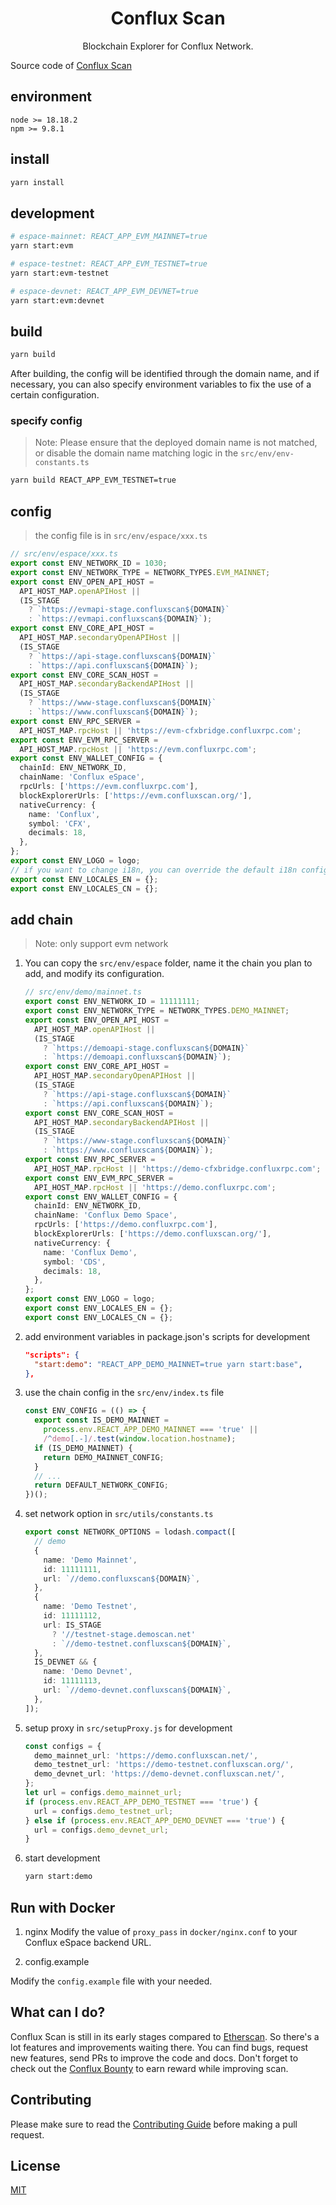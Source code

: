 <h1 align="center">Conflux Scan</h1>

<p align="center">Blockchain Explorer for Conflux Network.</p>

Source code of [Conflux Scan](https://confluxscan.org)

## environment

```
node >= 18.18.2
npm >= 9.8.1
```

## install

```bash
yarn install
```

## development

```bash
# espace-mainnet: REACT_APP_EVM_MAINNET=true
yarn start:evm

# espace-testnet: REACT_APP_EVM_TESTNET=true
yarn start:evm-testnet

# espace-devnet: REACT_APP_EVM_DEVNET=true
yarn start:evm:devnet

```

## build

```bash
yarn build
```

After building, the config will be identified through the domain name, and if necessary, you can also specify environment variables to fix the use of a certain configuration.

### specify config

> Note: Please ensure that the deployed domain name is not matched, or disable the domain name matching logic in the `src/env/env-constants.ts`

```bash
yarn build REACT_APP_EVM_TESTNET=true
```

## config

> the config file is in `src/env/espace/xxx.ts`

```ts
// src/env/espace/xxx.ts
export const ENV_NETWORK_ID = 1030;
export const ENV_NETWORK_TYPE = NETWORK_TYPES.EVM_MAINNET;
export const ENV_OPEN_API_HOST =
  API_HOST_MAP.openAPIHost ||
  (IS_STAGE
    ? `https://evmapi-stage.confluxscan${DOMAIN}`
    : `https://evmapi.confluxscan${DOMAIN}`);
export const ENV_CORE_API_HOST =
  API_HOST_MAP.secondaryOpenAPIHost ||
  (IS_STAGE
    ? `https://api-stage.confluxscan${DOMAIN}`
    : `https://api.confluxscan${DOMAIN}`);
export const ENV_CORE_SCAN_HOST =
  API_HOST_MAP.secondaryBackendAPIHost ||
  (IS_STAGE
    ? `https://www-stage.confluxscan${DOMAIN}`
    : `https://www.confluxscan${DOMAIN}`);
export const ENV_RPC_SERVER =
  API_HOST_MAP.rpcHost || 'https://evm-cfxbridge.confluxrpc.com';
export const ENV_EVM_RPC_SERVER =
  API_HOST_MAP.rpcHost || 'https://evm.confluxrpc.com';
export const ENV_WALLET_CONFIG = {
  chainId: ENV_NETWORK_ID,
  chainName: 'Conflux eSpace',
  rpcUrls: ['https://evm.confluxrpc.com'],
  blockExplorerUrls: ['https://evm.confluxscan.org/'],
  nativeCurrency: {
    name: 'Conflux',
    symbol: 'CFX',
    decimals: 18,
  },
};
export const ENV_LOGO = logo;
// if you want to change i18n, you can override the default i18n config by export ENV_LOCALES_EN & ENV_LOCALES_CN
export const ENV_LOCALES_EN = {};
export const ENV_LOCALES_CN = {};
```

## add chain

> Note: only support evm network

1. You can copy the `src/env/espace` folder, name it the chain you plan to add, and modify its configuration.

   ```ts
   // src/env/demo/mainnet.ts
   export const ENV_NETWORK_ID = 11111111;
   export const ENV_NETWORK_TYPE = NETWORK_TYPES.DEMO_MAINNET;
   export const ENV_OPEN_API_HOST =
     API_HOST_MAP.openAPIHost ||
     (IS_STAGE
       ? `https://demoapi-stage.confluxscan${DOMAIN}`
       : `https://demoapi.confluxscan${DOMAIN}`);
   export const ENV_CORE_API_HOST =
     API_HOST_MAP.secondaryOpenAPIHost ||
     (IS_STAGE
       ? `https://api-stage.confluxscan${DOMAIN}`
       : `https://api.confluxscan${DOMAIN}`);
   export const ENV_CORE_SCAN_HOST =
     API_HOST_MAP.secondaryBackendAPIHost ||
     (IS_STAGE
       ? `https://www-stage.confluxscan${DOMAIN}`
       : `https://www.confluxscan${DOMAIN}`);
   export const ENV_RPC_SERVER =
     API_HOST_MAP.rpcHost || 'https://demo-cfxbridge.confluxrpc.com';
   export const ENV_EVM_RPC_SERVER =
     API_HOST_MAP.rpcHost || 'https://demo.confluxrpc.com';
   export const ENV_WALLET_CONFIG = {
     chainId: ENV_NETWORK_ID,
     chainName: 'Conflux Demo Space',
     rpcUrls: ['https://demo.confluxrpc.com'],
     blockExplorerUrls: ['https://demo.confluxscan.org/'],
     nativeCurrency: {
       name: 'Conflux Demo',
       symbol: 'CDS',
       decimals: 18,
     },
   };
   export const ENV_LOGO = logo;
   export const ENV_LOCALES_EN = {};
   export const ENV_LOCALES_CN = {};
   ```

2. add environment variables in package.json's scripts for development
   ```json
   "scripts": {
     "start:demo": "REACT_APP_DEMO_MAINNET=true yarn start:base",
   },
   ```
3. use the chain config in the `src/env/index.ts` file
   ```ts
   const ENV_CONFIG = (() => {
     export const IS_DEMO_MAINNET =
       process.env.REACT_APP_DEMO_MAINNET === 'true' ||
       /^demo[.-]/.test(window.location.hostname);
     if (IS_DEMO_MAINNET) {
       return DEMO_MAINNET_CONFIG;
     }
     // ...
     return DEFAULT_NETWORK_CONFIG;
   })();
   ```
4. set network option in `src/utils/constants.ts`
   ```ts
   export const NETWORK_OPTIONS = lodash.compact([
     // demo
     {
       name: 'Demo Mainnet',
       id: 11111111,
       url: `//demo.confluxscan${DOMAIN}`,
     },
     {
       name: 'Demo Testnet',
       id: 11111112,
       url: IS_STAGE
         ? '//testnet-stage.demoscan.net'
         : `//demo-testnet.confluxscan${DOMAIN}`,
     },
     IS_DEVNET && {
       name: 'Demo Devnet',
       id: 11111113,
       url: `//demo-devnet.confluxscan${DOMAIN}`,
     },
   ]);
   ```
5. setup proxy in `src/setupProxy.js` for development
   ```ts
   const configs = {
     demo_mainnet_url: 'https://demo.confluxscan.net/',
     demo_testnet_url: 'https://demo-testnet.confluxscan.org/',
     demo_devnet_url: 'https://demo-devnet.confluxscan.net/',
   };
   let url = configs.demo_mainnet_url;
   if (process.env.REACT_APP_DEMO_TESTNET === 'true') {
     url = configs.demo_testnet_url;
   } else if (process.env.REACT_APP_DEMO_DEVNET === 'true') {
     url = configs.demo_devnet_url;
   }
   ```
6. start development
   ```bash
   yarn start:demo
   ```

## Run with Docker

1. nginx
   Modify the value of `proxy_pass` in `docker/nginx.conf` to your Conflux eSpace backend URL.

2. config.example

Modify the `config.example` file with your needed.

## What can I do?

Conflux Scan is still in its early stages compared to [Etherscan](https://etherscan.io). So
there's a lot features and improvements waiting there. You can find bugs,
request new features, send PRs to improve the code and docs. Don't forget to
check out the [Conflux Bounty](https://bounty.confluxnetwork.org) to earn reward
while improving scan.

## Contributing

Please make sure to read the [Contributing Guide](.github/CONTRIBUTING.md) before making a pull request.

## License

[MIT](http://opensource.org/licenses/MIT)
